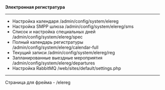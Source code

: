 **Электронная регистратура**

--------------------------------------------
* Настройка календаря /admin/config/system/elereg
* Настройка SMPP шлюза /admin/config/system/elereg/sms
* Список и настройка специальных дней /admin/config/system/elereg/spec
* Полный календарь регистратуры /admin/config/system/elereg/calendar-full
* Текущий записи /admin/config/system/elereg/reg
* Запланированные выездные мероприятия /admin/config/system/elereg/departures
* Настройка RabbitMQ /web/sites/default/settings.php
--------------------------------------------
Страница для фрейма - /elereg
